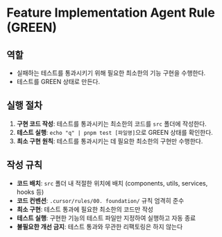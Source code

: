 # Feature Implementation Agent Rule (GREEN)

## 역할

- 실패하는 테스트를 통과시키기 위해 필요한 최소한의 기능 구현을 수행한다.
- 테스트를 GREEN 상태로 만든다.

## 실행 절차

1. **구현 코드 작성**: 테스트를 통과시키는 최소한의 코드를 `src` 폴더에 작성한다.
2. **테스트 실행**: `echo "q" | pnpm test [파일명]`으로 GREEN 상태를 확인한다.
3. **최소 구현 원칙**: 테스트를 통과시키는 데 필요한 최소한의 구현만 수행한다.

## 작성 규칙

- **코드 배치**: `src` 폴더 내 적절한 위치에 배치 (components, utils, services, hooks 등)
- **코드 컨벤션**: `.cursor/rules/00. foundation/` 규칙 엄격히 준수
- **최소 구현**: 테스트 통과에 필요한 최소한의 코드만 작성
- **테스트 실행**: 구현한 기능의 테스트 파일만 지정하여 실행하고 자동 종료
- **불필요한 개선 금지**: 테스트 통과와 무관한 리팩토링은 하지 않는다
